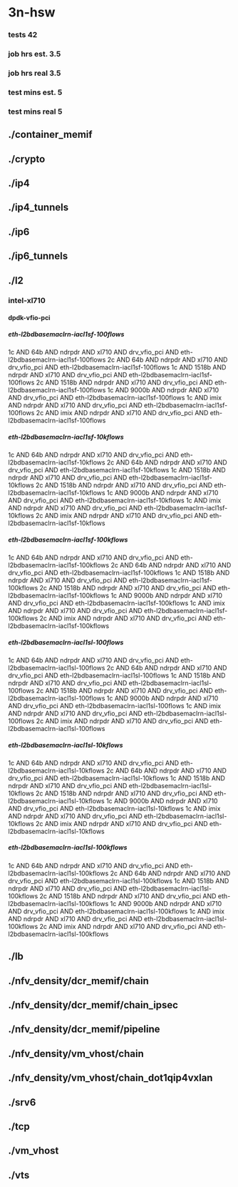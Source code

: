 # 3n-hsw
### tests 42
### job hrs est. 3.5
### job hrs real 3.5
### test mins est. 5
### test mins real 5
## ./container_memif
## ./crypto
## ./ip4
## ./ip4_tunnels
## ./ip6
## ./ip6_tunnels
## ./l2
### intel-xl710
#### dpdk-vfio-pci
##### eth-l2bdbasemaclrn-iacl1sf-100flows
1c AND 64b AND ndrpdr AND xl710 AND drv_vfio_pci AND eth-l2bdbasemaclrn-iacl1sf-100flows
2c AND 64b AND ndrpdr AND xl710 AND drv_vfio_pci AND eth-l2bdbasemaclrn-iacl1sf-100flows
1c AND 1518b AND ndrpdr AND xl710 AND drv_vfio_pci AND eth-l2bdbasemaclrn-iacl1sf-100flows
2c AND 1518b AND ndrpdr AND xl710 AND drv_vfio_pci AND eth-l2bdbasemaclrn-iacl1sf-100flows
1c AND 9000b AND ndrpdr AND xl710 AND drv_vfio_pci AND eth-l2bdbasemaclrn-iacl1sf-100flows
1c AND imix AND ndrpdr AND xl710 AND drv_vfio_pci AND eth-l2bdbasemaclrn-iacl1sf-100flows
2c AND imix AND ndrpdr AND xl710 AND drv_vfio_pci AND eth-l2bdbasemaclrn-iacl1sf-100flows
##### eth-l2bdbasemaclrn-iacl1sf-10kflows
1c AND 64b AND ndrpdr AND xl710 AND drv_vfio_pci AND eth-l2bdbasemaclrn-iacl1sf-10kflows
2c AND 64b AND ndrpdr AND xl710 AND drv_vfio_pci AND eth-l2bdbasemaclrn-iacl1sf-10kflows
1c AND 1518b AND ndrpdr AND xl710 AND drv_vfio_pci AND eth-l2bdbasemaclrn-iacl1sf-10kflows
2c AND 1518b AND ndrpdr AND xl710 AND drv_vfio_pci AND eth-l2bdbasemaclrn-iacl1sf-10kflows
1c AND 9000b AND ndrpdr AND xl710 AND drv_vfio_pci AND eth-l2bdbasemaclrn-iacl1sf-10kflows
1c AND imix AND ndrpdr AND xl710 AND drv_vfio_pci AND eth-l2bdbasemaclrn-iacl1sf-10kflows
2c AND imix AND ndrpdr AND xl710 AND drv_vfio_pci AND eth-l2bdbasemaclrn-iacl1sf-10kflows
##### eth-l2bdbasemaclrn-iacl1sf-100kflows
1c AND 64b AND ndrpdr AND xl710 AND drv_vfio_pci AND eth-l2bdbasemaclrn-iacl1sf-100kflows
2c AND 64b AND ndrpdr AND xl710 AND drv_vfio_pci AND eth-l2bdbasemaclrn-iacl1sf-100kflows
1c AND 1518b AND ndrpdr AND xl710 AND drv_vfio_pci AND eth-l2bdbasemaclrn-iacl1sf-100kflows
2c AND 1518b AND ndrpdr AND xl710 AND drv_vfio_pci AND eth-l2bdbasemaclrn-iacl1sf-100kflows
1c AND 9000b AND ndrpdr AND xl710 AND drv_vfio_pci AND eth-l2bdbasemaclrn-iacl1sf-100kflows
1c AND imix AND ndrpdr AND xl710 AND drv_vfio_pci AND eth-l2bdbasemaclrn-iacl1sf-100kflows
2c AND imix AND ndrpdr AND xl710 AND drv_vfio_pci AND eth-l2bdbasemaclrn-iacl1sf-100kflows
##### eth-l2bdbasemaclrn-iacl1sl-100flows
1c AND 64b AND ndrpdr AND xl710 AND drv_vfio_pci AND eth-l2bdbasemaclrn-iacl1sl-100flows
2c AND 64b AND ndrpdr AND xl710 AND drv_vfio_pci AND eth-l2bdbasemaclrn-iacl1sl-100flows
1c AND 1518b AND ndrpdr AND xl710 AND drv_vfio_pci AND eth-l2bdbasemaclrn-iacl1sl-100flows
2c AND 1518b AND ndrpdr AND xl710 AND drv_vfio_pci AND eth-l2bdbasemaclrn-iacl1sl-100flows
1c AND 9000b AND ndrpdr AND xl710 AND drv_vfio_pci AND eth-l2bdbasemaclrn-iacl1sl-100flows
1c AND imix AND ndrpdr AND xl710 AND drv_vfio_pci AND eth-l2bdbasemaclrn-iacl1sl-100flows
2c AND imix AND ndrpdr AND xl710 AND drv_vfio_pci AND eth-l2bdbasemaclrn-iacl1sl-100flows
##### eth-l2bdbasemaclrn-iacl1sl-10kflows
1c AND 64b AND ndrpdr AND xl710 AND drv_vfio_pci AND eth-l2bdbasemaclrn-iacl1sl-10kflows
2c AND 64b AND ndrpdr AND xl710 AND drv_vfio_pci AND eth-l2bdbasemaclrn-iacl1sl-10kflows
1c AND 1518b AND ndrpdr AND xl710 AND drv_vfio_pci AND eth-l2bdbasemaclrn-iacl1sl-10kflows
2c AND 1518b AND ndrpdr AND xl710 AND drv_vfio_pci AND eth-l2bdbasemaclrn-iacl1sl-10kflows
1c AND 9000b AND ndrpdr AND xl710 AND drv_vfio_pci AND eth-l2bdbasemaclrn-iacl1sl-10kflows
1c AND imix AND ndrpdr AND xl710 AND drv_vfio_pci AND eth-l2bdbasemaclrn-iacl1sl-10kflows
2c AND imix AND ndrpdr AND xl710 AND drv_vfio_pci AND eth-l2bdbasemaclrn-iacl1sl-10kflows
##### eth-l2bdbasemaclrn-iacl1sl-100kflows
1c AND 64b AND ndrpdr AND xl710 AND drv_vfio_pci AND eth-l2bdbasemaclrn-iacl1sl-100kflows
2c AND 64b AND ndrpdr AND xl710 AND drv_vfio_pci AND eth-l2bdbasemaclrn-iacl1sl-100kflows
1c AND 1518b AND ndrpdr AND xl710 AND drv_vfio_pci AND eth-l2bdbasemaclrn-iacl1sl-100kflows
2c AND 1518b AND ndrpdr AND xl710 AND drv_vfio_pci AND eth-l2bdbasemaclrn-iacl1sl-100kflows
1c AND 9000b AND ndrpdr AND xl710 AND drv_vfio_pci AND eth-l2bdbasemaclrn-iacl1sl-100kflows
1c AND imix AND ndrpdr AND xl710 AND drv_vfio_pci AND eth-l2bdbasemaclrn-iacl1sl-100kflows
2c AND imix AND ndrpdr AND xl710 AND drv_vfio_pci AND eth-l2bdbasemaclrn-iacl1sl-100kflows
## ./lb
## ./nfv_density/dcr_memif/chain
## ./nfv_density/dcr_memif/chain_ipsec
## ./nfv_density/dcr_memif/pipeline
## ./nfv_density/vm_vhost/chain
## ./nfv_density/vm_vhost/chain_dot1qip4vxlan
## ./srv6
## ./tcp
## ./vm_vhost
## ./vts
